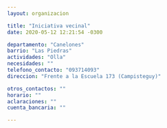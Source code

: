 ```yaml
---
layout: organizacion

title: "Iniciativa vecinal"
date: 2020-05-12 12:21:54 -0300

departamento: "Canelones"
barrio: "Las Piedras"
actividades: "Olla"
necesidades: ""
telefono_contacto: "093714093"
direccion: "Frente a la Escuela 173 (Campisteguy)"

otros_contactos: ""
horario: ""
aclaraciones: ""
cuenta_bancaria: ""

---
```

